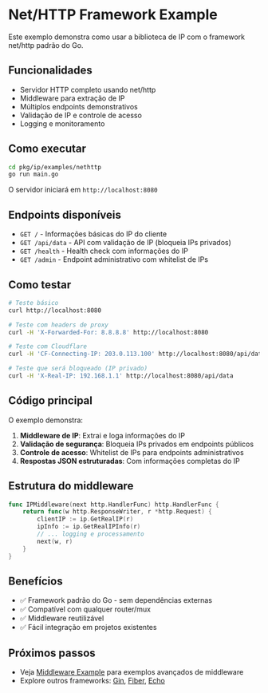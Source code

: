 # Net/HTTP Framework Example

Este exemplo demonstra como usar a biblioteca de IP com o framework net/http padrão do Go.

## Funcionalidades

- Servidor HTTP completo usando net/http
- Middleware para extração de IP
- Múltiplos endpoints demonstrativos
- Validação de IP e controle de acesso
- Logging e monitoramento

## Como executar

```bash
cd pkg/ip/examples/nethttp
go run main.go
```

O servidor iniciará em `http://localhost:8080`

## Endpoints disponíveis

- `GET /` - Informações básicas do IP do cliente
- `GET /api/data` - API com validação de IP (bloqueia IPs privados)
- `GET /health` - Health check com informações do IP
- `GET /admin` - Endpoint administrativo com whitelist de IPs

## Como testar

```bash
# Teste básico
curl http://localhost:8080

# Teste com headers de proxy
curl -H 'X-Forwarded-For: 8.8.8.8' http://localhost:8080

# Teste com Cloudflare
curl -H 'CF-Connecting-IP: 203.0.113.100' http://localhost:8080/api/data

# Teste que será bloqueado (IP privado)
curl -H 'X-Real-IP: 192.168.1.1' http://localhost:8080/api/data
```

## Código principal

O exemplo demonstra:

1. **Middleware de IP**: Extrai e loga informações do IP
2. **Validação de segurança**: Bloqueia IPs privados em endpoints públicos
3. **Controle de acesso**: Whitelist de IPs para endpoints administrativos
4. **Respostas JSON estruturadas**: Com informações completas do IP

## Estrutura do middleware

```go
func IPMiddleware(next http.HandlerFunc) http.HandlerFunc {
    return func(w http.ResponseWriter, r *http.Request) {
        clientIP := ip.GetRealIP(r)
        ipInfo := ip.GetRealIPInfo(r)
        // ... logging e processamento
        next(w, r)
    }
}
```

## Benefícios

- ✅ Framework padrão do Go - sem dependências externas
- ✅ Compatível com qualquer router/mux
- ✅ Middleware reutilizável
- ✅ Fácil integração em projetos existentes

## Próximos passos

- Veja [Middleware Example](../middleware/) para exemplos avançados de middleware
- Explore outros frameworks: [Gin](../gin/), [Fiber](../fiber/), [Echo](../echo/)

